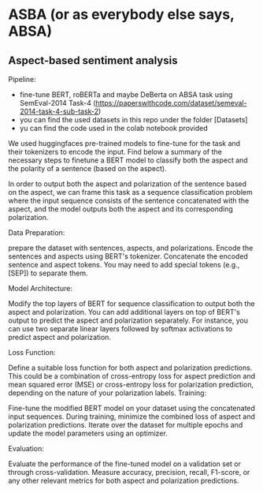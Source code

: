 # ASBA (or as everybody else says, ABSA)
## Aspect-based sentiment analysis

Pipeline:
- fine-tune BERT, roBERTa and maybe DeBerta on ABSA task using SemEval-2014 Task-4 (https://paperswithcode.com/dataset/semeval-2014-task-4-sub-task-2)
- you can find the used datasets in this repo under the folder [Datasets]
- yu can find the code used in the colab notebook provided

We used huggingfaces pre-trained models to fine-tune for the task and their tokenizers to encode the input. Find below a summary of the necessary steps to finetune a BERT model to classify both the aspect and the polarity of a sentence (based on the aspect).

In order to output both the aspect and polarization of the sentence based on the aspect, we can frame this task as a sequence classification problem where the input sequence consists of the sentence concatenated with the aspect, and the model outputs both the aspect and its corresponding polarization.

Data Preparation:

prepare the dataset with sentences, aspects, and polarizations. Encode the sentences and aspects using BERT's tokenizer.
Concatenate the encoded sentence and aspect tokens. You may need to add special tokens (e.g., [SEP]) to separate them.

Model Architecture:

Modify the top layers of BERT for sequence classification to output both the aspect and polarization.
You can add additional layers on top of BERT's output to predict the aspect and polarization separately.
For instance, you can use two separate linear layers followed by softmax activations to predict aspect and polarization.

Loss Function:

Define a suitable loss function for both aspect and polarization predictions. This could be a combination of cross-entropy loss for aspect prediction and mean squared error (MSE) or cross-entropy loss for polarization prediction, depending on the nature of your polarization labels.
Training:

Fine-tune the modified BERT model on your dataset using the concatenated input sequences.
During training, minimize the combined loss of aspect and polarization predictions.
Iterate over the dataset for multiple epochs and update the model parameters using an optimizer.

Evaluation:

Evaluate the performance of the fine-tuned model on a validation set or through cross-validation.
Measure accuracy, precision, recall, F1-score, or any other relevant metrics for both aspect and polarization predictions.

